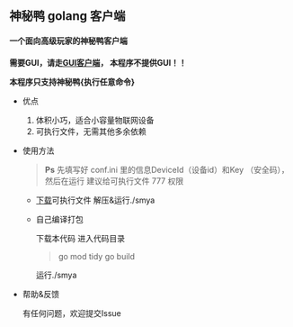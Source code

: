 ## 神秘鸭 golang 客户端
#### 一个面向高级玩家的神秘鸭客户端

**需要GUI，请走[GUI客户端](https://smya.cn/download "神秘鸭客户端")， 本程序不提供GUI！！**

**本程序只支持神秘鸭{执行任意命令}**

- 优点
  1. 体积小巧，适合小容量物联网设备
  2. 可执行文件，无需其他多余依赖

- 使用方法
  
    >
    > **Ps**
    > 先填写好 conf.ini 里的信息DeviceId（设备id）和Key （安全码），然后在运行
    > 建议给可执行文件 777 权限
    >
 
  * [下载](https://github.com/lrqtech/smya-go/releases)可执行文件
    解压&运行./smya
    
  * 自己编译打包
    
    下载本代码
    进入代码目录
  
    >
    > go mod tidy
    > go build
    > 
    
    运行./smya

- 帮助&反馈

  有任何问题，欢迎提交Issue
  


